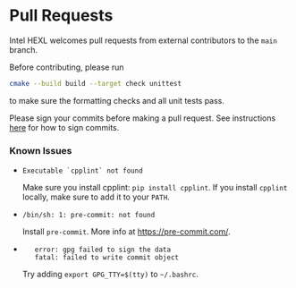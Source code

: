 # Pull Requests

Intel HEXL welcomes pull requests from external contributors to the `main` branch.

Before contributing, please run
```bash
cmake --build build --target check unittest
```
to make sure the formatting checks and all unit tests pass.

Please sign your commits before making a pull request. See instructions [here](https://docs.github.com/en/github/authenticating-to-github/managing-commit-signature-verification/signing-commits) for how to sign commits.

### Known Issues ###

* ```Executable `cpplint` not found```

  Make sure you install cpplint: ```pip install cpplint```.
  If you install `cpplint` locally, make sure to add it to your `PATH`.

* ```/bin/sh: 1: pre-commit: not found```

  Install `pre-commit`. More info at https://pre-commit.com/.

* ```
     error: gpg failed to sign the data
     fatal: failed to write commit object
  ```
  Try adding ```export GPG_TTY=$(tty)``` to `~/.bashrc`.
